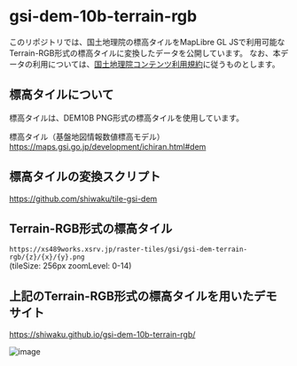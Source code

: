 # gsi-dem-10b-terrain-rgb
このリポジトリでは、国土地理院の標高タイルをMapLibre GL JSで利用可能なTerrain-RGB形式の標高タイルに変換したデータを公開しています。
なお、本データの利用については、[国土地理院コンテンツ利用規約](https://www.gsi.go.jp/kikakuchousei/kikakuchousei40182.html)に従うものとします。

## 標高タイルについて
標高タイルは、DEM10B PNG形式の標高タイルを使用しています。

標高タイル（基盤地図情報数値標高モデル）  
https://maps.gsi.go.jp/development/ichiran.html#dem

## 標高タイルの変換スクリプト
https://github.com/shiwaku/tile-gsi-dem

## Terrain-RGB形式の標高タイル
`https://xs489works.xsrv.jp/raster-tiles/gsi/gsi-dem-terrain-rgb/{z}/{x}/{y}.png`  
(tileSize: 256px zoomLevel: 0-14)

## 上記のTerrain-RGB形式の標高タイルを用いたデモサイト
https://shiwaku.github.io/gsi-dem-10b-terrain-rgb/

![image](https://github.com/shi-works/gsi-dem-10b-terrain-rgb/assets/71203808/f3d1c518-6f7b-4fcf-8760-f8d26f15070a)
